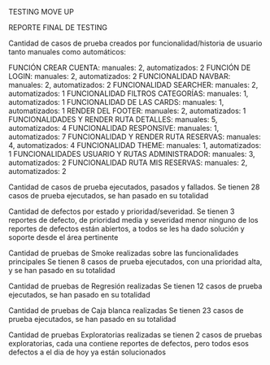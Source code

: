 TESTING MOVE UP

<!-- REPORTE FINAL DE TESTING
https://docs.google.com/document/d/1EKzXlLmCdneUnwKB3GyMaqms19iJfPQ0WfoCaznDNzU/edit#
-->

<!-- TESTING AUTOMATIZADO EN POSTMAN
https://documenter.getpostman.com/view/992114/2s93JoxRFE
-->

<!-- TESTING MANUAL
* casos de prueba, smoke, regresión, caja blanca, exploratorio, reporte defectos
https://docs.google.com/spreadsheets/d/11Bw_6NxlhShZL4GYmNp-sPVLowqMoggT-1ZjIXkPYa8/edit#gid=0
 -->

REPORTE FINAL DE TESTING

Cantidad de casos de prueba creados por funcionalidad/historia de usuario tanto manuales como automáticos:

FUNCIÓN CREAR CUENTA: manuales: 2, automatizados: 2
FUNCIÓN DE LOGIN: manuales: 2, automatizados: 2
FUNCIONALIDAD NAVBAR: manuales: 2, automatizados: 2
FUNCIONALIDAD SEARCHER: manuales: 2, automatizados: 1
FUNCIONALIDAD FILTROS CATEGORÍAS: manuales: 1, automatizados: 1
FUNCIONALIDAD DE LAS CARDS: manuales: 1, automatizados: 1
RENDER DEL FOOTER: manuales: 2, automatizados: 1
FUNCIONALIDADES Y RENDER RUTA DETALLES: manuales: 5, automatizados: 4
FUNCIONALIDAD RESPONSIVE: manuales: 1, automatizados: 7
FUNCIONALIDAD Y RENDER RUTA RESERVAS: manuales: 4, automatizados: 4
FUNCIONALIDAD THEME: manuales: 1, automatizados: 1
FUNCIONALIDADES USUARIO Y RUTAS ADMINISTRADOR: manuales: 3, automatizados: 2
FUNCIONALIDAD RUTA MIS RESERVAS: manuales: 2, automatizados: 2

Cantidad de casos de prueba ejecutados, pasados y fallados.
Se tienen 28 casos de prueba ejecutados, se han pasado en su totalidad

Cantidad de defectos por estado y prioridad/severidad.
Se tienen 3 reportes de defecto, de prioridad media y severidad menor
ninguno de los reportes de defectos están abiertos, a todos se les ha dado solución y soporte desde el área pertinente

Cantidad de pruebas de Smoke realizadas sobre las funcionalidades principales
Se tienen 8 casos de prueba ejecutados, con una prioridad alta, y se han pasado en su totalidad

Cantidad de pruebas de Regresión realizadas
Se tienen 12 casos de prueba ejecutados, se han pasado en su totalidad

Cantidad de pruebas de Caja blanca realizadas
Se tienen 23 casos de prueba ejecutados, se han pasado en su totalidad

Cantidad de pruebas Exploratorias realizadas
se tienen 2 casos de pruebas exploratorias, cada una contiene reportes de defectos, pero todos esos defectos a el dia de hoy ya están solucionados
